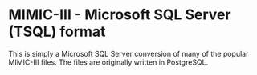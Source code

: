 # MIMIC-III - Microsoft SQL Server (TSQL) format 

This is simply a Microsoft SQL Server conversion of many of the popular MIMIC-III files. The files are originally written in PostgreSQL.
